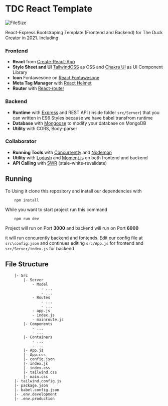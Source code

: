 # TDC React Template

![FileSize](https://img.shields.io/github/repo-size/TheDuckCreator/TDC-React-Template)

React-Express Bootstraping Template (Frontend and Backend) for The Duck Creator in 2021. Including

### Frontend

- **React** from [Create-React-App](https://create-react-app.dev)
- **Style Sheet and UI** [TailwindCSS](https://tailwindcss.com/) as CSS and [Chakra UI](https://chakra-ui.com/) as UI Component Library
- **Icon** Fontawesone on [React Fontawesone](https://github.com/FortAwesome/react-fontawesome)
- **Meta Tag Manager** with [React Helmet](https://github.com/nfl/react-helmet)
- **Router** with [React-router](https://reactrouter.com/)

### Backend

- **Runtime** with [Express](http://expressjs.com/) and REST API (inside folder `src/Server`) that you can written in ES6 Styles because we have babel transfrom runtime
- **Database** with [Mongoose](https://github.com/Automattic/mongoose) to modify your database on MongoDB
- **Utility** with CORS, Body-parser

### Collaborator

- **Running Tools** with [Concurrently](https://github.com/kimmobrunfeldt/concurrently) and [Nodemon](https://github.com/remy/nodemon)
- **Utility** with [Lodash](https://github.com/lodash/lodash) and [Moment.js](https://github.com/moment/moment) on both frontend and backend
- **API Calling** with [SWR](https://swr.vercel.app/) (stale-white-revalidate)

## Running

To Using it clone this repository and install our dependencies with

        npm install

While you want to start project run this command

        npm run dev

Project will run on Port **3000** and backend will run on Port **6000**

it will run concurently backend and fontends. Edit our config file at `src\config.json` and continues editing `src/App.js` for frontend and `src/Server/index.js` for backend

## File Structure

```
    |- Src
        |- Server
            - Model
                - ...
                - ...
            - Routes
                - ...
                - ...
            - app.js
            - index.js
            - mainroute.js
        |- Components
            - ...
            - ...
        |- Containers
            - ...
            - ...
        |- App.js
        |- App.css
        |- config.json
        |- index.js
        |- index.css
        |- tailwind.css
        |- main.css
    |- tailwind.config.js
    |- package.json
    |- babel.config.json
    |- .env.development
    |- .env.production
```
